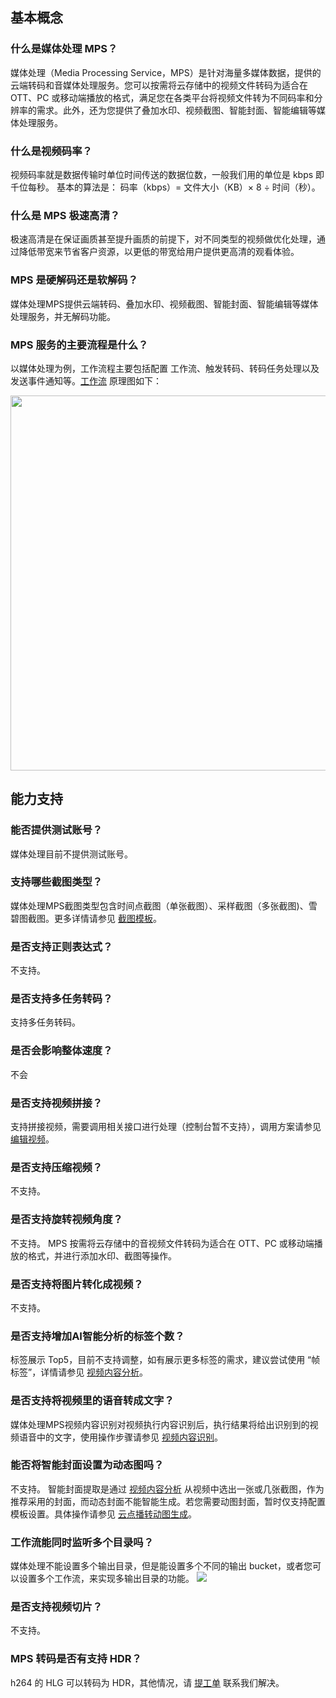 ## 基本概念

[](id:b1)
### 什么是媒体处理 MPS？
媒体处理（Media Processing Service，MPS）是针对海量多媒体数据，提供的云端转码和音媒体处理服务。您可以按需将云存储中的视频文件转码为适合在 OTT、PC 或移动端播放的格式，满足您在各类平台将视频文件转为不同码率和分辨率的需求。此外，还为您提供了叠加水印、视频截图、智能封面、智能编辑等媒体处理服务。

[](id:b2)
### 什么是视频码率？
视频码率就是数据传输时单位时间传送的数据位数，一般我们用的单位是 kbps 即千位每秒。
基本的算法是： 码率（kbps）= 文件大小（KB）× 8 ÷ 时间（秒）。

[](id:b3)
### 什么是 MPS 极速高清？
极速高清是在保证画质甚至提升画质的前提下，对不同类型的视频做优化处理，通过降低带宽来节省客户资源，以更低的带宽给用户提供更高清的观看体验。

[](id:b4)
### MPS 是硬解码还是软解码？
媒体处理MPS提供云端转码、叠加水印、视频截图、智能封面、智能编辑等媒体处理服务，并无解码功能。

[](id:b5)
### MPS 服务的主要流程是什么？
以媒体处理为例，工作流程主要包括配置 工作流、触发转码、转码任务处理以及发送事件通知等。[工作流](https://cloud.tencent.com/document/product/862/37043#.E5.B7.A5.E4.BD.9C.E6.B5.81.E5.8E.9F.E7.90.86) 原理图如下：

<img src="https://main.qcloudimg.com/raw/441cdf4910af7a4a0ef6c9d9091a7529.png" width=600px>


## 能力支持
[](id:f1)
### 能否提供测试账号？
媒体处理目前不提供测试账号。

[](id:f2)
### 支持哪些截图类型？
媒体处理MPS截图类型包含时间点截图（单张截图）、采样截图（多张截图)、雪碧图截图。更多详情请参见 [截图模板](https://cloud.tencent.com/document/product/862/36407#.E6.88.AA.E5.9B.BE.E6.A8.A1.E6.9D.BF)。

[](id:f3)
### 是否支持正则表达式？
不支持。

[](id:f4)
### 是否支持多任务转码？
支持多任务转码。

[](id:f5)

### 是否会影响整体速度？
不会

[](id:f6)
### 是否支持视频拼接？
支持拼接视频，需要调用相关接口进行处理（控制台暂不支持），调用方案请参见 [编辑视频](https://cloud.tencent.com/document/product/862/43010)。

[](id:f7)
### 是否支持压缩视频？
不支持。

[](id:f8)
### 是否支持旋转视频角度？
不支持。
MPS 按需将云存储中的音视频文件转码为适合在 OTT、PC 或移动端播放的格式，并进行添加水印、截图等操作。

[](id:f9)
### 是否支持将图片转化成视频？
不支持。

[](id:f10)
### 是否支持增加AI智能分析的标签个数？
标签展示 Top5，目前不支持调整，如有展示更多标签的需求，建议尝试使用 “帧标签”，详情请参见 [视频内容分析](https://cloud.tencent.com/document/product/862/42793#.E4.BB.BB.E5.8A.A1.E5.8F.91.E8.B5.B7)。

[](id:f11)
### 是否支持将视频里的语音转成文字？
媒体处理MPS视频内容识别对视频执行内容识别后，执行结果将给出识别到的视频语音中的文字，使用操作步骤请参见 [视频内容识别](https://cloud.tencent.com/document/product/862/42792)。

[](id:f12)

### 能否将智能封面设置为动态图吗？
不支持。
智能封面提取是通过 [视频内容分析](https://cloud.tencent.com/document/product/862/42793) 从视频中选出一张或几张截图，作为推荐采用的封面，而动态封面不能智能生成。若您需要动图封面，暂时仅支持配置模板设置。具体操作请参见 [云点播转动图生成](https://cloud.tencent.com/document/product/266/33481#.E7.BB.93.E6.9E.9C.E8.8E.B7.E5.8F.96)。

[](id:f13)
### 工作流能同时监听多个目录吗？
媒体处理不能设置多个输出目录，但是能设置多个不同的输出 bucket，或者您可以设置多个工作流，来实现多输出目录的功能。
![](https://main.qcloudimg.com/raw/9b8ba0e8dbdce579da1bea454e2900d7.png)

[](id:f14)
### 是否支持视频切片？
不支持。

[](id:f15)
### MPS 转码是否有支持 HDR？
h264 的 HLG 可以转码为 HDR，其他情况，请 [提工单](https://console.cloud.tencent.com/workorder/category) 联系我们解决。
